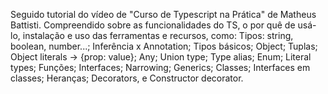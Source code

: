 Seguido tutorial do vídeo de "Curso de Typescript na Prática" de Matheus Battisti.
Compreendido sobre as funcionalidades do TS, o por quê de usá-lo, instalação e uso das ferramentas e recursos, como:
Tipos: string, boolean, number...;
Inferência x Annotation;
Tipos básicos;
Object;
Tuplas;
Object literals -> {prop: value};
Any;
Union type;
Type alias;
Enum;
Literal types;
Funções;
Interfaces;
Narrowing;
Generics;
Classes;
Interfaces em classes;
Heranças;
Decorators, e
Constructor decorator.

